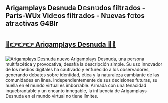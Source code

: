 ## Arigamplays Desnuda D𝚎sn𝚞dos filtr𝚊dos - Parts-WUx Vid𝚎os filtr𝚊dos - N𝚞evas f𝚘tos atr𝚊ctivas G4Blr

# <h2><a href="http://mb8mc4.tromn.icu/?c=Arigamplays+Desnuda">🔗👉👉👉 Arigamplays Desnuda 🔗🔗</a></h2>

[![Arigamplays Desnuda nuevo](https://i.imgur.com/pEAQMta.gif)](http://mb8mc4.tromn.icu/?c=Arigamplays+Desnuda)
Arigamplays Desnuda, una persona multifacética y provocativa, desafía la descripción simple. Su uso innovador de los medios digitales ha cautivado y enfurecido a los observadores, generando debates sobre identidad, ética y la naturaleza cambiante de las comunidades en línea. Independientemente de sus decisiones futuras, su huella en el mundo virtual es imborrable. Armada con una tenacidad inquebrantable y un encanto innegable, la influencia de Arigamplays Desnuda en el mundo virtual no tiene límites.
